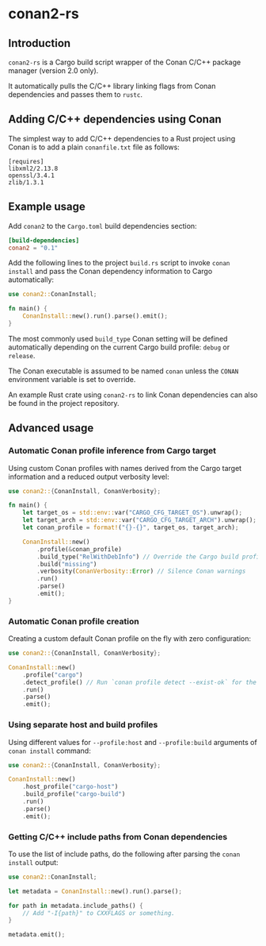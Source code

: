 # conan2-rs

## Introduction

`conan2-rs` is a Cargo build script wrapper of the Conan C/C++ package manager
(version 2.0 only).

It automatically pulls the C/C++ library linking flags from Conan dependencies
and passes them to `rustc`.

## Adding C/C++ dependencies using Conan

The simplest way to add C/C++ dependencies to a Rust project using Conan
is to add a plain `conanfile.txt` file as follows:

```text
[requires]
libxml2/2.13.8
openssl/3.4.1
zlib/1.3.1
```

## Example usage

Add `conan2` to the `Cargo.toml` build dependencies section:

```toml
[build-dependencies]
conan2 = "0.1"
```

Add the following lines to the project `build.rs` script to invoke `conan install`
and pass the Conan dependency information to Cargo automatically:

```rust
use conan2::ConanInstall;

fn main() {
    ConanInstall::new().run().parse().emit();
}
```

The most commonly used `build_type` Conan setting will be defined automatically
depending on the current Cargo build profile: `debug` or `release`.

The Conan executable is assumed to be named `conan` unless
the `CONAN` environment variable is set to override.

An example Rust crate using `conan2-rs` to link Conan dependencies
can also be found in the project repository.

## Advanced usage

### Automatic Conan profile inference from Cargo target

Using custom Conan profiles with names derived from the Cargo target information
and a reduced output verbosity level:

```rust
use conan2::{ConanInstall, ConanVerbosity};

fn main() {
    let target_os = std::env::var("CARGO_CFG_TARGET_OS").unwrap();
    let target_arch = std::env::var("CARGO_CFG_TARGET_ARCH").unwrap();
    let conan_profile = format!("{}-{}", target_os, target_arch);

    ConanInstall::new()
        .profile(&conan_profile)
        .build_type("RelWithDebInfo") // Override the Cargo build profile
        .build("missing")
        .verbosity(ConanVerbosity::Error) // Silence Conan warnings
        .run()
        .parse()
        .emit();
}
```

### Automatic Conan profile creation

Creating a custom default Conan profile on the fly with zero configuration:

```rust
use conan2::{ConanInstall, ConanVerbosity};

ConanInstall::new()
    .profile("cargo")
    .detect_profile() // Run `conan profile detect --exist-ok` for the above
    .run()
    .parse()
    .emit();
```

### Using separate host and build profiles

Using different values for `--profile:host` and `--profile:build`
arguments of `conan install` command:

```rust
use conan2::{ConanInstall, ConanVerbosity};

ConanInstall::new()
    .host_profile("cargo-host")
    .build_profile("cargo-build")
    .run()
    .parse()
    .emit();
```

### Getting C/C++ include paths from Conan dependencies

To use the list of include paths, do the following after
parsing the `conan install` output:

```rust
use conan2::ConanInstall;

let metadata = ConanInstall::new().run().parse();

for path in metadata.include_paths() {
    // Add "-I{path}" to CXXFLAGS or something.
}

metadata.emit();
```
